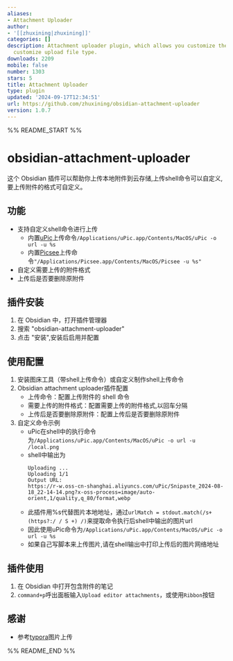 ```yaml
---
aliases:
- Attachment Uploader
author:
- '[[zhuxining|zhuxining]]'
categories: []
description: Attachment uploader plugin, which allows you customize the upload command,
  customize upload file type.
downloads: 2209
mobile: false
number: 1303
stars: 5
title: Attachment Uploader
type: plugin
updated: '2024-09-17T12:34:51'
url: https://github.com/zhuxining/obsidian-attachment-uploader
version: 1.0.7
---
```


%% README_START %%

# obsidian-attachment-uploader

这个 Obsidian 插件可以帮助你上传本地附件到云存储,上传shell命令可以自定义,要上传附件的格式可自定义。

## 功能

* 支持自定义shell命令进行上传
  * 内置[uPic](https://github.com/gee1k/uPic)上传命令`/Applications/uPic.app/Contents/MacOS/uPic -o url -u %s`
  * 内置[Picsee](https://picsee.chitaner.com/blog/Picsee_imageClound_command.html)上传命令`"/Applications/Picsee.app/Contents/MacOS/Picsee -u %s"`
* 自定义需要上传的附件格式
* 上传后是否要删除原附件

## 插件安装

1. 在 Obsidian 中，打开插件管理器
2. 搜索 "obsidian-attachment-uploader"
3. 点击 "安装",安装后启用并配置


## 使用配置

1.  安装图床工具（带shell上传命令）或自定义制作shell上传命令
2.  Obsidian attachment uploader插件配置
    -  上传命令：配置上传附件的 shell 命令
    -  需要上传的附件格式：配置需要上传的附件格式,以回车分隔
    -  上传后是否要删除原附件：配置上传后是否要删除原附件
3. 自定义命令示例
    - uPic在shell中的执行命令为`/Applications/uPic.app/Contents/MacOS/uPic -o url -u /local.png`
    - shell中输出为
        ```
        Uploading ...
        Uploading 1/1
        Output URL:
        https://r-w.oss-cn-shanghai.aliyuncs.com/uPic/Snipaste_2024-08-18_22-14-14.png?x-oss-process=image/auto-orient,1/quality,q_80/format,webp
        ```
    - 此插件用%s代替图片本地地址，通过`urlMatch = stdout.match(/s+(https?:/ / S +) /)`来提取命令执行后shell中输出的图片url
    - 因此使用uPic命令为`/Applications/uPic.app/Contents/MacOS/uPic -o url -u %s`
    - 如果自己写脚本来上传图片,请在shell输出中打印上传后的图片网络地址

## 插件使用

1. 在 Obsidian 中打开包含附件的笔记
2. `command+p`呼出面板输入`Upload editor attachments`，或使用`Ribbon`按钮

## 感谢

* 参考[typora](https://typora.io/)图片上传




%% README_END %%